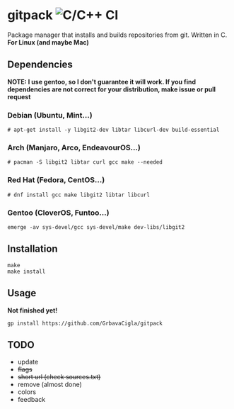 # gitpack ![C/C++ CI](https://github.com/GrbavaCigla/gitpack/workflows/C/C++%20CI/badge.svg)
Package manager that installs and builds repositories from git. Written in C.  
__For Linux (and maybe Mac)__

## Dependencies
__NOTE: I use gentoo, so I don't guarantee it will work. If you find dependencies are not correct for your distribution, make issue or pull request__

### Debian (Ubuntu, Mint...)
```
# apt-get install -y libgit2-dev libtar libcurl-dev build-essential
```
### Arch (Manjaro, Arco, EndeavourOS...)
```
# pacman -S libgit2 libtar curl gcc make --needed
```
### Red Hat (Fedora, CentOS...)
```
# dnf install gcc make libgit2 libtar libcurl
```
### Gentoo (CloverOS, Funtoo...)
```
emerge -av sys-devel/gcc sys-devel/make dev-libs/libgit2
```

## Installation
```
make
make install
```

## Usage
**Not finished yet!**
```
gp install https://github.com/GrbavaCigla/gitpack
```

## TODO
- update
- ~~flags~~
- ~~short url (check sources.txt)~~
- remove (almost done)
- colors
- feedback

